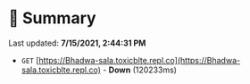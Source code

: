 # 📖 Summary
Last updated: **7/15/2021, 2:44:31 PM**

- `GET` [https://Bhadwa-sala.toxicblte.repl.co](https://Bhadwa-sala.toxicblte.repl.co) - **Down** (120233ms)
